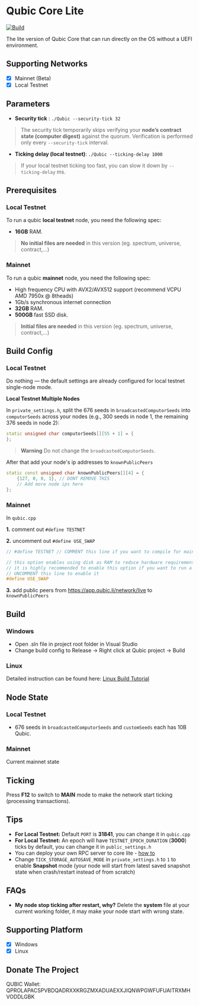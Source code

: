 # Qubic Core Lite

[![Build](https://github.com/hackerby888/qubic-core-lite/actions/workflows/efi-build-develop.yml/badge.svg?branch=main)](https://github.com/hackerby888/qubic-core-lite/actions/workflows/efi-build-develop.yml)

The lite version of Qubic Core that can run directly on the OS without a UEFI environment.

## Supporting Networks

- [x] Mainnet (Beta)
- [x] Local Testnet

## Parameters

- **Security tick** : `./Qubic --security-tick 32`
> The security tick temporarily skips verifying your **node’s contract state (computer digest)** against the quorum. Verification is performed only every `--security-tick` interval.

- **Ticking delay (local testnet)**: `./Qubic --ticking-delay 1000`
> If your local testnet ticking too fast, you can slow it down by `--ticking-delay` ms.

## Prerequisites

### Local Testnet

To run a qubic **local testnet** node, you need the following spec:

- **16GB** RAM.

> **No initial files are needed** in this version (eg. spectrum, universe, contract,...)

### Mainnet

To run a qubic **mainnet** node, you need the following spec:

- High frequency CPU with AVX2/AVX512 support (recommend VCPU AMD 7950x @ 8theads)
- 1Gb/s synchronous internet connection
- **32GB** RAM.
- **500GB** fast SSD disk.

> **Initial files are needed** in this version (eg. spectrum, universe, contract,...)

## Build Config

### Local Testnet

Do nothing — the default settings are already configured for local testnet single-node mode.

**Local Testnet Multiple Nodes**

In `private_settings.h`, split the 676 seeds in `broadcastedComputorSeeds` into `computorSeeds` across your nodes (e.g., 300 seeds in node 1, the remaining 376 seeds in node 2):

```c++
static unsigned char computorSeeds[][55 + 1] = {
};
```

> **Warning**
> Do not change the `broadcastedComputorSeeds`.

After that add your node's ip addresses to `knownPublicPeers`

```c++
static const unsigned char knownPublicPeers[][4] = {
    {127, 0, 0, 1}, // DONT REMOVE THIS
    // Add more node ips here
};
```

### Mainnet

In `qubic.cpp`

**1.** comment out `#define TESTNET`

**2.** uncomment out `#define USE_SWAP`

```cpp
// #define TESTNET // COMMENT this line if you want to compile for mainnet

// this option enables using disk as RAM to reduce hardware requirement for qubic core node
// it is highly recommended to enable this option if you want to run a full mainnet node on SSD
// UNCOMMENT this line to enable it
#define USE_SWAP
```

**3.** add public peers from https://app.qubic.li/network/live to `knownPublicPeers`

## Build

### Windows

- Open .sln file in project root folder in Visual Studio
- Change build config to Release -> Right click at Qubic project -> Build

### Linux

Detailed instruction can be found here: [Linux Build Tutorial](./README_CLANG.md)

## Node State

### Local Testnet

- 676 seeds in `broadcastedComputorSeeds` and `customSeeds` each has 10B Qubic.

### Mainnet

Current mainnet state

## Ticking

Press **F12** to switch to **MAIN** mode to make the network start ticking (processing transactions).

## Tips

- **For Local Testnet:** Default `PORT` is **31841**, you can change it in `qubic.cpp`
- **For Local Testnet:** An epoch will have `TESTNET_EPOCH_DURATION` (**3000**) ticks by default, you can change it in `public_settings.h`
- You can deploy your own RPC server to core lite - [how to](https://qubic-sc-docs.pages.dev/rpc/setup-rpc)
- Change `TICK_STORAGE_AUTOSAVE_MODE` in `private_settings.h` to `1` to enable **Snapshot** mode (your node will start from latest saved snapshot state when crash/restart instead of from scratch)

## FAQs

- **My node stop ticking after restart, why?**
Delete the **system** file at your current working folder, it may make your node start with wrong state.

## Supporting Platform

- [x] Windows
- [x] Linux

## Donate The Project

QUBIC Wallet: QPROLAPACSPVBDQADRXXKRGZMXADUAEXXJIQNWPGWFUFUAITRXMHVODDLGBK


